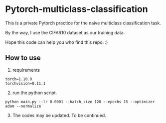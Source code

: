 # Pytorch-multiclass-classification

This is a private Pytorch practice for the naive multiclass classification task.

By the way, I use the CIFAR10 dataset as our training data.

Hope this code can help you who find this repo. :)

## How to use

1. requirements

```
torch=1.10.0
torchvision=0.11.1
```

2. run the python script.

`python main.py --lr 0.0001 --batch_size 128 --epochs 15 --optimizer adam --normalize`

3. The codes may be updated. To be continued.
